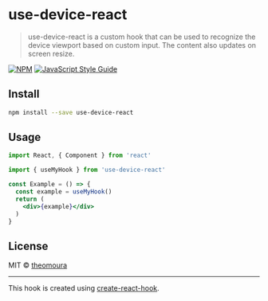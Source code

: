 # use-device-react

> use-device-react is a custom hook that can be used to recognize the device viewport based on custom input. The content also updates on screen resize.

[![NPM](https://img.shields.io/npm/v/use-device-react.svg)](https://www.npmjs.com/package/use-device-react) [![JavaScript Style Guide](https://img.shields.io/badge/code_style-standard-brightgreen.svg)](https://standardjs.com)

## Install

```bash
npm install --save use-device-react
```

## Usage

```jsx
import React, { Component } from 'react'

import { useMyHook } from 'use-device-react'

const Example = () => {
  const example = useMyHook()
  return (
    <div>{example}</div>
  )
}
```

## License

MIT © [theomoura](https://github.com/theomoura)

---

This hook is created using [create-react-hook](https://github.com/hermanya/create-react-hook).
